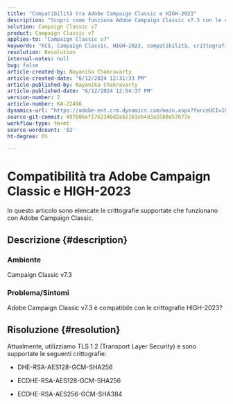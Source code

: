 ```yaml
---
title: "Compatibilità tra Adobe Campaign Classic e HIGH-2023"
description: "Scopri come funziona Adobe Campaign Classic v7.3 con le crittografie HIGH-2023."
solution: Campaign Classic v7
product: Campaign Classic v7
applies-to: "Campaign Classic v7"
keywords: "KCS, Campaign Classic, HIGH-2023, compatibilità, crittografie"
resolution: Resolution
internal-notes: null
bug: false
article-created-by: Nayanika Chakravarty
article-created-date: "6/12/2024 12:31:33 PM"
article-published-by: Nayanika Chakravarty
article-published-date: "6/12/2024 12:54:37 PM"
version-number: 2
article-number: KA-22496
dynamics-url: "https://adobe-ent.crm.dynamics.com/main.aspx?forceUCI=1&pagetype=entityrecord&etn=knowledgearticle&id=2cf212b2-b728-ef11-840b-6045bd0065b6"
source-git-commit: 497606ef1762340d2ab2161eb4d3a55b0d57677e
workflow-type: tm+mt
source-wordcount: '82'
ht-degree: 6%

---
```


# Compatibilità tra Adobe Campaign Classic e HIGH-2023


In questo articolo sono elencate le crittografie supportate che funzionano con Adobe Campaign Classic.

## Descrizione {#description}


### <b>Ambiente</b>

Campaign Classic v7.3

### <b>Problema/Sintomi</b>

Adobe Campaign Classic v7.3 è compatibile con le crittografie HIGH-2023?


## Risoluzione {#resolution}


Attualmente, utilizziamo TLS 1.2 (Transport Layer Security) e sono supportate le seguenti crittografie:

- DHE-RSA-AES128-GCM-SHA256


- ECDHE-RSA-AES128-GCM-SHA256


- ECDHE-RSA-AES256-GCM-SHA384





